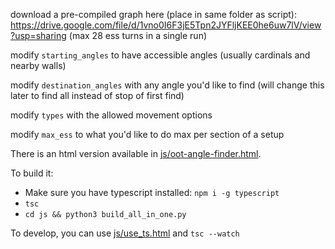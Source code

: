 download a pre-compiled graph here (place in same folder as script): https://drive.google.com/file/d/1vno0I6F3jE5Tpn2JYFljKEE0he6uw7lV/view?usp=sharing (max 28 ess turns in a single run)

modify `starting_angles` to have accessible angles (usually cardinals and nearby walls)

modify `destination_angles` with any angle you'd like to find (will change this later to find all instead of stop of first find)

modify `types` with the allowed movement options

modify `max_ess` to what you'd like to do max per section of a setup


There is an html version available in [js/oot-angle-finder.html]().

To build it:
* Make sure you have typescript installed: `npm i -g typescript`
* `tsc`
* `cd js && python3 build_all_in_one.py`

To develop, you can use [js/use_ts.html]() and `tsc --watch`